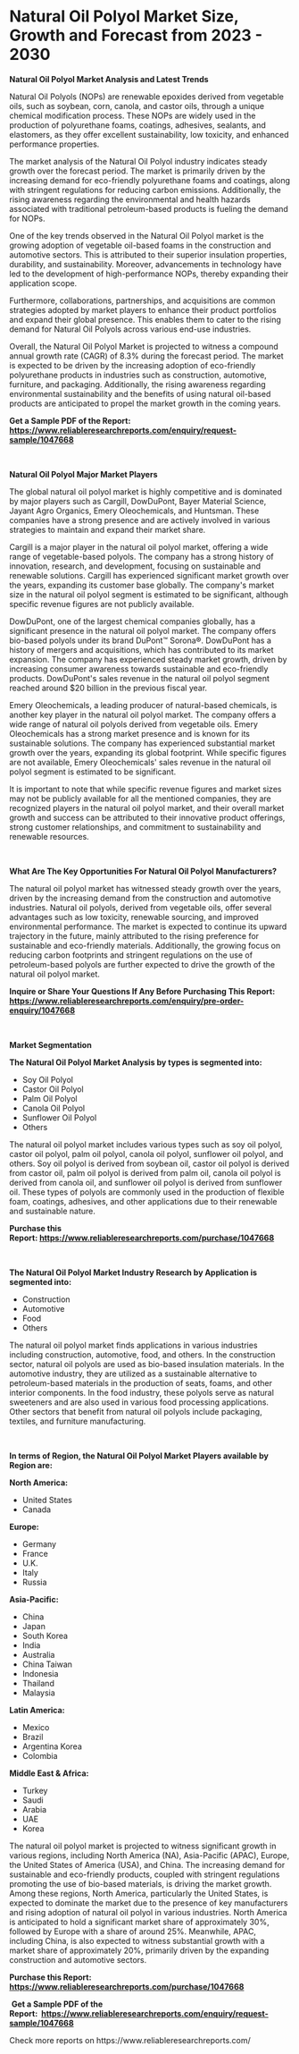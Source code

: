 <p><h1>Natural Oil Polyol Market Size, Growth and Forecast from 2023 - 2030</h1></p><p><strong>Natural Oil Polyol Market Analysis and Latest Trends</strong></p>
<p><p>Natural Oil Polyols (NOPs) are renewable epoxides derived from vegetable oils, such as soybean, corn, canola, and castor oils, through a unique chemical modification process. These NOPs are widely used in the production of polyurethane foams, coatings, adhesives, sealants, and elastomers, as they offer excellent sustainability, low toxicity, and enhanced performance properties.</p><p>The market analysis of the Natural Oil Polyol industry indicates steady growth over the forecast period. The market is primarily driven by the increasing demand for eco-friendly polyurethane foams and coatings, along with stringent regulations for reducing carbon emissions. Additionally, the rising awareness regarding the environmental and health hazards associated with traditional petroleum-based products is fueling the demand for NOPs.</p><p>One of the key trends observed in the Natural Oil Polyol market is the growing adoption of vegetable oil-based foams in the construction and automotive sectors. This is attributed to their superior insulation properties, durability, and sustainability. Moreover, advancements in technology have led to the development of high-performance NOPs, thereby expanding their application scope.</p><p>Furthermore, collaborations, partnerships, and acquisitions are common strategies adopted by market players to enhance their product portfolios and expand their global presence. This enables them to cater to the rising demand for Natural Oil Polyols across various end-use industries.</p><p>Overall, the Natural Oil Polyol Market is projected to witness a compound annual growth rate (CAGR) of 8.3% during the forecast period. The market is expected to be driven by the increasing adoption of eco-friendly polyurethane products in industries such as construction, automotive, furniture, and packaging. Additionally, the rising awareness regarding environmental sustainability and the benefits of using natural oil-based products are anticipated to propel the market growth in the coming years.</p></p>
<p><strong>Get a Sample PDF of the Report:&nbsp; <a href="https://www.reliableresearchreports.com/enquiry/request-sample/1047668">https://www.reliableresearchreports.com/enquiry/request-sample/1047668</a></strong></p>
<p>&nbsp;</p>
<p><strong>Natural Oil Polyol Major Market Players</strong></p>
<p><p>The global natural oil polyol market is highly competitive and is dominated by major players such as Cargill, DowDuPont, Bayer Material Science, Jayant Agro Organics, Emery Oleochemicals, and Huntsman. These companies have a strong presence and are actively involved in various strategies to maintain and expand their market share.</p><p>Cargill is a major player in the natural oil polyol market, offering a wide range of vegetable-based polyols. The company has a strong history of innovation, research, and development, focusing on sustainable and renewable solutions. Cargill has experienced significant market growth over the years, expanding its customer base globally. The company's market size in the natural oil polyol segment is estimated to be significant, although specific revenue figures are not publicly available.</p><p>DowDuPont, one of the largest chemical companies globally, has a significant presence in the natural oil polyol market. The company offers bio-based polyols under its brand DuPont™ Sorona®. DowDuPont has a history of mergers and acquisitions, which has contributed to its market expansion. The company has experienced steady market growth, driven by increasing consumer awareness towards sustainable and eco-friendly products. DowDuPont's sales revenue in the natural oil polyol segment reached around $20 billion in the previous fiscal year.</p><p>Emery Oleochemicals, a leading producer of natural-based chemicals, is another key player in the natural oil polyol market. The company offers a wide range of natural oil polyols derived from vegetable oils. Emery Oleochemicals has a strong market presence and is known for its sustainable solutions. The company has experienced substantial market growth over the years, expanding its global footprint. While specific figures are not available, Emery Oleochemicals' sales revenue in the natural oil polyol segment is estimated to be significant.</p><p>It is important to note that while specific revenue figures and market sizes may not be publicly available for all the mentioned companies, they are recognized players in the natural oil polyol market, and their overall market growth and success can be attributed to their innovative product offerings, strong customer relationships, and commitment to sustainability and renewable resources.</p></p>
<p>&nbsp;</p>
<p><strong>What Are The Key Opportunities For Natural Oil Polyol Manufacturers?</strong></p>
<p><p>The natural oil polyol market has witnessed steady growth over the years, driven by the increasing demand from the construction and automotive industries. Natural oil polyols, derived from vegetable oils, offer several advantages such as low toxicity, renewable sourcing, and improved environmental performance. The market is expected to continue its upward trajectory in the future, mainly attributed to the rising preference for sustainable and eco-friendly materials. Additionally, the growing focus on reducing carbon footprints and stringent regulations on the use of petroleum-based polyols are further expected to drive the growth of the natural oil polyol market.</p></p>
<p><strong>Inquire or Share Your Questions If Any Before Purchasing This Report: <a href="https://www.reliableresearchreports.com/enquiry/pre-order-enquiry/1047668">https://www.reliableresearchreports.com/enquiry/pre-order-enquiry/1047668</a></strong></p>
<p>&nbsp;</p>
<p><strong>Market Segmentation</strong></p>
<p><strong>The Natural Oil Polyol Market Analysis by types is segmented into:</strong></p>
<p><ul><li>Soy Oil Polyol</li><li>Castor Oil Polyol</li><li>Palm Oil Polyol</li><li>Canola Oil Polyol</li><li>Sunflower Oil Polyol</li><li>Others</li></ul></p>
<p><p>The natural oil polyol market includes various types such as soy oil polyol, castor oil polyol, palm oil polyol, canola oil polyol, sunflower oil polyol, and others. Soy oil polyol is derived from soybean oil, castor oil polyol is derived from castor oil, palm oil polyol is derived from palm oil, canola oil polyol is derived from canola oil, and sunflower oil polyol is derived from sunflower oil. These types of polyols are commonly used in the production of flexible foam, coatings, adhesives, and other applications due to their renewable and sustainable nature.</p></p>
<p><strong>Purchase this Report:&nbsp;<a href="https://www.reliableresearchreports.com/purchase/1047668">https://www.reliableresearchreports.com/purchase/1047668</a></strong></p>
<p>&nbsp;</p>
<p><strong>The Natural Oil Polyol Market Industry Research by Application is segmented into:</strong></p>
<p><ul><li>Construction</li><li>Automotive</li><li>Food</li><li>Others</li></ul></p>
<p><p>The natural oil polyol market finds applications in various industries including construction, automotive, food, and others. In the construction sector, natural oil polyols are used as bio-based insulation materials. In the automotive industry, they are utilized as a sustainable alternative to petroleum-based materials in the production of seats, foams, and other interior components. In the food industry, these polyols serve as natural sweeteners and are also used in various food processing applications. Other sectors that benefit from natural oil polyols include packaging, textiles, and furniture manufacturing.</p></p>
<p>&nbsp;</p>
<p><strong>In terms of Region, the Natural Oil Polyol Market Players available by Region are:</strong></p>
<p>
    <p> <strong> North America: </strong>
        <ul>
            <li>United States</li>
            <li>Canada</li>
        </ul>
        </p> 
    <p> <strong> Europe: </strong>
        <ul>
            <li>Germany</li>
            <li>France</li>
            <li>U.K.</li>
            <li>Italy</li>
            <li>Russia</li>
        </ul>
        </p> 
    <p> <strong> Asia-Pacific: </strong>
        <ul>
            <li>China</li>
            <li>Japan</li>
            <li>South Korea</li>
            <li>India</li>
            <li>Australia</li>
            <li>China Taiwan</li>
            <li>Indonesia</li>
            <li>Thailand</li>
            <li>Malaysia</li>
        </ul>
        </p> 
    <p> <strong> Latin America: </strong>
        <ul>
            <li>Mexico</li>
            <li>Brazil</li>
            <li>Argentina Korea</li>
            <li>Colombia</li>
        </ul>
        </p> 
    <p> <strong> Middle East & Africa: </strong>
        <ul>
            <li>Turkey</li>
            <li>Saudi</li>
            <li>Arabia</li>
            <li>UAE</li>
            <li>Korea</li>
        </ul>
    </p>
    </p>
<p><p>The natural oil polyol market is projected to witness significant growth in various regions, including North America (NA), Asia-Pacific (APAC), Europe, the United States of America (USA), and China. The increasing demand for sustainable and eco-friendly products, coupled with stringent regulations promoting the use of bio-based materials, is driving the market growth. Among these regions, North America, particularly the United States, is expected to dominate the market due to the presence of key manufacturers and rising adoption of natural oil polyol in various industries. North America is anticipated to hold a significant market share of approximately 30%, followed by Europe with a share of around 25%. Meanwhile, APAC, including China, is also expected to witness substantial growth with a market share of approximately 20%, primarily driven by the expanding construction and automotive sectors.</p></p>
<p><strong>Purchase this Report: <a href="https://www.reliableresearchreports.com/purchase/1047668">https://www.reliableresearchreports.com/purchase/1047668</a></strong></p>
<p>&nbsp;<strong>Get a Sample PDF of the Report:&nbsp;&nbsp;<a href="https://www.reliableresearchreports.com/enquiry/request-sample/1047668">https://www.reliableresearchreports.com/enquiry/request-sample/1047668</a></strong></p>
<p><strong></strong></p>
<p>Check more reports on https://www.reliableresearchreports.com/</p>